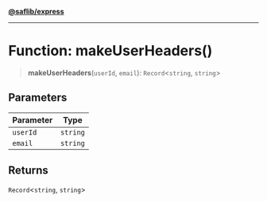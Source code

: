 [**@saflib/express**](../index.md)

---

# Function: makeUserHeaders()

> **makeUserHeaders**(`userId`, `email`): `Record`\<`string`, `string`\>

## Parameters

| Parameter | Type     |
| --------- | -------- |
| `userId`  | `string` |
| `email`   | `string` |

## Returns

`Record`\<`string`, `string`\>

